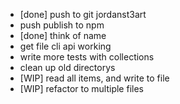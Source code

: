 

- [done] push to git jordanst3art
- push publish to npm
- [done] think of name
- get file cli api working
- write more tests with collections
- clean up old directorys
- [WIP] read all items, and write to file
- [WIP] refactor to multiple files
